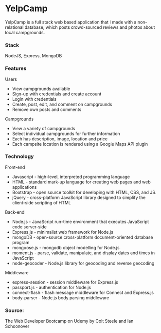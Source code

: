 # YelpCamp

YelpCamp is a full stack web based application that I made with a non-relational database, which posts crowd-sourced reviews and photos about local campgrounds.

### Stack

NodeJS, Express, MongoDB

### Features

Users

* View campgrounds available
* Sign-up with credentials and create account
* Login with credentials
* Create, post, edit, and comment on campgrounds
* Remove own posts and comments

Campgrounds

* View a variety of campgrounds
* Select individual campgrounds for further information
* Each has description, image, location and price
* Each campsite location is rendered using a Google Maps API plugin

### Technology

Front-end

* Javascript - high-level, interpreted programming language
* HTML - standard mark-up language for creating web pages and web applications
* Bootstrap - open source toolkit for developing with HTML, CSS, and JS.
* jQuery - cross-platform JavaScript library designed to simplify the client-side scripting of HTML

Back-end

* Node.js - JavaScript run-time environment that executes JavaScript code server-side
* Express.js - minimalist web framework for Node.js
* mongoDB - open-source cross-platform document-oriented database program
* mongoose.js - mongodb object modelling for Node.js
* moment.js - parse, validate, manipulate, and display dates and times in JavaScript
* node-geocoder - Node.js library for geocoding and reverse geocoding

Middleware

* express-session - session middleware for Express.js
* passport.js - authentication for Node.js
* connect-flash - flash message middleware for Connect and Express.js
* body-parser - Node.js body parsing middleware

### Source:
The Web Developer Bootcamp on Udemy by Colt Steele and Ian Schoonover


